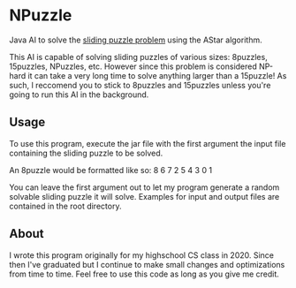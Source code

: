 # NPuzzle

Java AI to solve the [sliding puzzle problem](https://en.wikipedia.org/wiki/15_puzzle) using the AStar algorithm.

This AI is capable of solving sliding puzzles of various sizes: 8puzzles, 15puzzles, NPuzzles, etc. However since this problem is considered NP-hard it can take a very long time to solve anything larger than a 15puzzle! As such, I reccomend you to stick to 8puzzles and 15puzzles unless you're going to run this AI in the background.

## Usage

To use this program, execute the jar file with the first argument the input file containing the sliding puzzle to be solved. 

An 8puzzle would be formatted like so:
8 6 7
2 5 4
3 0 1

You can leave the first argument out to let my program generate a random solvable sliding puzzle it will solve.
Examples for input and output files are contained in the root directory.

## About

I wrote this program originally for my highschool CS class in 2020. Since then I've graduated but I continue to make small changes and optimizations from time to time. Feel free to use this code as long as you give me credit.
